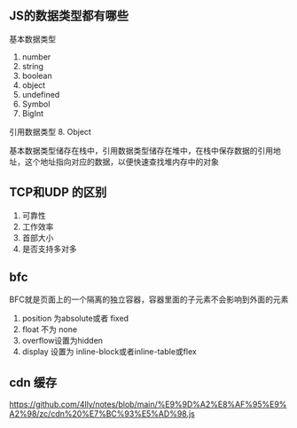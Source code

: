 ## JS的数据类型都有哪些

基本数据类型
1. number
2. string
3. boolean
4. object
5. undefined
6. Symbol
7. BigInt

引用数据类型
8. Object

基本数据类型储存在栈中，引用数据类型储存在堆中，在栈中保存数据的引用地址，这个地址指向对应的数据，以便快速查找堆内存中的对象

## TCP和UDP 的区别

1. 可靠性
2. 工作效率
3. 首部大小
4. 是否支持多对多

## bfc
BFC就是页面上的一个隔离的独立容器，容器里面的子元素不会影响到外面的元素

1. position 为absolute或者 fixed
2. float 不为 none
3. overflow设置为hidden
4. display 设置为 inline-block或者inline-table或flex 

## **cdn 缓存**

https://github.com/4lly/notes/blob/main/%E9%9D%A2%E8%AF%95%E9%A2%98/zc/cdn%20%E7%BC%93%E5%AD%98.js





